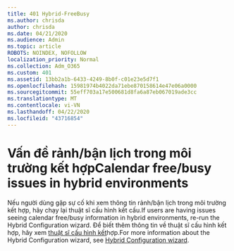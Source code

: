 ```yaml
---
title: 401 Hybrid-FreeBusy
ms.author: chrisda
author: chrisda
ms.date: 04/21/2020
ms.audience: Admin
ms.topic: article
ROBOTS: NOINDEX, NOFOLLOW
localization_priority: Normal
ms.collection: Adm_O365
ms.custom: 401
ms.assetid: 13bb2a1b-6433-4249-8b0f-c01e23e5d7f1
ms.openlocfilehash: 15981974b4022da71ebe870158614e47e06a0000
ms.sourcegitcommit: 55eff703a17e500681d8fa6a87eb067019ade3cc
ms.translationtype: MT
ms.contentlocale: vi-VN
ms.lasthandoff: 04/22/2020
ms.locfileid: "43716854"
---
```

# <a name="calendar-freebusy-issues-in-hybrid-environments"></a><span data-ttu-id="b2be5-102">Vấn đề rảnh/bận lịch trong môi trường kết hợp</span><span class="sxs-lookup"><span data-stu-id="b2be5-102">Calendar free/busy issues in hybrid environments</span></span>

<span data-ttu-id="b2be5-103">Nếu người dùng gặp sự cố khi xem thông tin rảnh/bận lịch trong môi trường kết hợp, hãy chạy lại thuật sĩ cấu hình kết cấu.</span><span class="sxs-lookup"><span data-stu-id="b2be5-103">If users are having issues seeing calendar free/busy information in hybrid environments, re-run the Hybrid Configuration wizard.</span></span> <span data-ttu-id="b2be5-104">Để biết thêm thông tin về thuật sĩ cấu hình kết hợp, hãy xem [thuật sĩ cấu hình kết](https://go.microsoft.com/fwlink/p/?linkid=528149)hợp.</span><span class="sxs-lookup"><span data-stu-id="b2be5-104">For more information about the Hybrid Configuration wizard, see [Hybrid Configuration wizard](https://go.microsoft.com/fwlink/p/?linkid=528149).</span></span>
